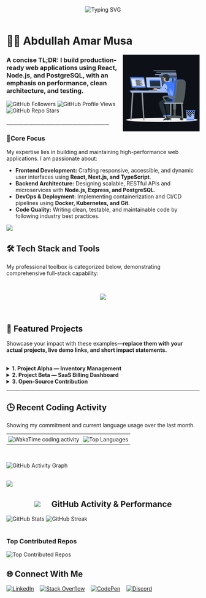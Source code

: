 <div align="center">
  <img src="https://readme-typing-svg.herokuapp.com?font=Code+Next&size=32&width=550&color=08BD80&vCenter=true&pause=1000&random=false&lines=Full-Stack+Web+Developer;Building+Modern+Web+Solutions;JavaScript+|+React+Specialist" alt="Typing SVG"/>
</div>
<br>

# 👨‍💻 Abdullah Amar Musa 
<p><img align="right" src="https://raw.githubusercontent.com/SubhadeepZilong/SubhadeepZilong/main/icons/animation_500_kxa883sd.gif" alt="SubhadeepZilong" width="200" /></p>


### A concise TL;DR: I build production-ready web applications using **React, Node.js, and PostgreSQL**, with an emphasis on performance, clean architecture, and testing.

<div align="left">
  <img src="https://img.shields.io/github/followers/abdullahamarmusa?style=social" alt="GitHub Followers"/>
  <img src="https://komarev.com/ghpvc/?username=abdullahamarmusa&color=brightgreen" alt="GitHub Profile Views"/>
  <img src="https://img.shields.io/github/stars/abdullahamarmusa/Dragable---Touchable-Slider?style=social" alt="GitHub Repo Stars"/>
</div>

<p>__________________________________________</p>


<h3>🎯Core Focus</h3> 

My expertise lies in building and maintaining high-performance web applications. I am passionate about:

* **Frontend Development:** Crafting responsive, accessible, and dynamic user interfaces using **React, Next.js, and TypeScript**.
* **Backend Architecture:** Designing scalable, RESTful APIs and microservices with **Node.js, Express, and PostgreSQL**.
* **DevOps & Deployment:** Implementing containerization and CI/CD pipelines using **Docker, Kubernetes, and Git**.
* **Code Quality:** Writing clean, testable, and maintainable code by following industry best practices.

<img src="https://user-images.githubusercontent.com/73097560/115834477-dbab4500-a447-11eb-908a-139a6edaec5c.gif"></a>

## 🛠️ Tech Stack and Tools

My professional toolbox is categorized below, demonstrating comprehensive full-stack capability:

<br>
<p align="center">
  <a href="https://skillicons.dev">
    <img src="https://skillicons.dev/icons?i=html,css,js,ts,react,redux,bootstrap,tailwind,figma,nodejs,express,mongodb,postgresql,powershell,postman,docker,git,github,bash,npm,vscode,jquery,prisma,nextjs&perline=12" />
  </a>
</p>
<br>

## 📂 Featured Projects

Showcase your impact with these examples—**replace them with your actual projects, live demo links, and short impact statements.**

<br>

<details>
  <summary><strong>1. Project Alpha — Inventory Management</strong></summary>
  <br>
  <ul>
    <li><strong>Live Demo:</strong> <a href="https://alpha-demo.example.com">alpha-demo.example.com</a></li>
    <li><strong>GitHub Repo:</strong> <a href="https://github.com/abdullahamarmusa/alpha">github.com/abdullahamarmusa/alpha</a></li>
    <li><strong>Stack:</strong> React, Node.js, PostgreSQL, Docker</li>
    <li><strong>Impact:</strong> Implemented real-time stock sync and role-based dashboards — <strong>reduced manual reconciliation by 70%.</strong></li>
  </ul>
</details>

<details>
  <summary><strong>2. Project Beta — SaaS Billing Dashboard</strong></summary>
  <br>
  <ul>
    <li><strong>Live Demo:</strong> <a href="https://beta.example.com">beta.example.com</a></li>
    <li><strong>GitHub Repo:</strong> <a href="https://github.com/abdullahamarmusa/beta">github.com/abdullahamarmusa/beta</a></li>
    <li><strong>Stack:</strong> Next.js, Express, Stripe, PostgreSQL</li>
    <li><strong>Impact:</strong> Built modular billing flow and subscription management features, leading to faster customer onboarding.</li>
  </ul>
</details>

<details>
  <summary><strong>3. Open-Source Contribution</strong></summary>
  <br>
  <ul>
    <li><strong>Pull Request:</strong> <a href="https://github.com/some-org/some-repo/pull/123">PR #123 on some-org/some-repo</a></li>
    <li><strong>Impact:</strong> Added Feature X and fixed a critical memory leak in a core middleware; added tests and improved CI stability.</li>
  </ul>
</details>

---
## 🕒 Recent Coding Activity

Showing my commitment and current language usage over the last month.

<div align="left"> <table border="0" cellpadding="0" cellspacing="0" style="border: none;"> <tr style="border: none;"> <td valign="top" style="border: none; padding: 5px;"> <img src="https://github-readme-stats.vercel.app/api/wakatime?username=abdullahamarmusa&hide_border=true&theme=transparent&langs_count=5&title_color=08BD80&icon_color=08BD80" alt="WakaTime coding activity" /> </td> <td valign="top" style="border: none; padding: 5px;"> <img src="https://github-readme-stats.vercel.app/api/top-langs/?username=abdullahamarmusa&theme=transparent&hide_border=true&langs_count=6&title_color=08BD80&icon_color=08BD80" alt="Top Languages"/> </td> </tr> </table> </div>

<br>

<p align="left">
  <img src="https://github-readme-activity-graph.vercel.app/graph?username=abdullahamarmusa&theme=minimal" alt="GitHub Activity Graph"/>
</p>
<br>
<img src="https://user-images.githubusercontent.com/73097560/115834477-dbab4500-a447-11eb-908a-139a6edaec5c.gif"></a>

<h2 style="display: flex; align-items: center; justify-content: center;">
  <img src="https://media1.giphy.com/media/v1.Y2lkPTc5MGI3NjExNGphdjY4YXQ3bHF4NnFsb240bjY4dm80cWQ1NDFrczAybjIxazVtayZlcD12MV9pbnRlcm5hbF9naWZfYnlfaWQmY3Q9cw/iY8CRBdQXODJSCERIr/giphy.gif" width="35" style="margin-right: 10px;">
  GitHub Activity & Performance
</h2>
  
<div align="left">
    <img src="https://github-readme-stats.vercel.app/api?username=abdullahamarmusa&theme=transparent&hide_border=false&include_all_commits=true&count_private=true&show_icons=true&title_color=08BD80&icon_color=08BD80" alt="GitHub Stats" height="170px"/>
    <img src="https://github-readme-streak-stats.herokuapp.com/?user=abdullahamarmusa&theme=transparent&hide_border=false&date_format=M%20j%5B%2C%20Y%5D&fire=D2452D" alt="GitHub Streak" height="170px"/>
</div>
<br>

<div align="left">
    <h3>Top Contributed Repos</h3>
    <img src="https://github-contributor-stats.vercel.app/api?username=abdullahamarmusa&limit=5&theme=transparent&border=true&combine_all_yearly_contributions=true&title_color=08BD80" alt="Top Contributed Repos"/>
</div>

## 🌐 Connect With Me

<a href="https://linkedin.com/in/abdullahamarmusa" target="_blank"><img src="https://skillicons.dev/icons?i=linkedin" width="40" alt="LinkedIn"/></a>&nbsp;&nbsp;&nbsp;&nbsp;<a href="https://stackoverflow.com/users/21543417/abdullah-amar-musa" target="_blank"><img src="https://skillicons.dev/icons?i=stackoverflow" width="40" alt="Stack Overflow"/></a>&nbsp;&nbsp;&nbsp;&nbsp;<a href="https://codepen.io/abdullahamarmusa" target="_blank"><img src="https://skillicons.dev/icons?i=codepen" width="40" alt="CodePen"/></a>&nbsp;&nbsp;&nbsp;&nbsp;<a href="https://discordapp.com/users/YOUR_DISCORD_ID" target="_blank"><img src="https://skillicons.dev/icons?i=discord" width="40" alt="Discord"/></a>

